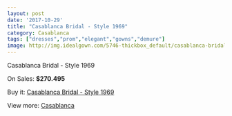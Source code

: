 ```yaml
---
layout: post
date: '2017-10-29'
title: "Casablanca Bridal - Style 1969"
category: Casablanca
tags: ["dresses","prom","elegant","gowns","demure"]
image: http://img.idealgown.com/5746-thickbox_default/casablanca-bridal-style-1969.jpg
---
```

Casablanca Bridal - Style 1969

On Sales: **$270.495**
<a href="https://www.idealgown.com/en/casablanca/2499-casablanca-bridal-style-1969.html"><amp-img layout="responsive" width="600" height="600" src="//img.idealgown.com/5746-thickbox_default/casablanca-bridal-style-1969.jpg" alt="Casablanca Bridal - Style 1969 0" /></a>
<a href="https://www.idealgown.com/en/casablanca/2499-casablanca-bridal-style-1969.html"><amp-img layout="responsive" width="600" height="600" src="//img.idealgown.com/5748-thickbox_default/casablanca-bridal-style-1969.jpg" alt="Casablanca Bridal - Style 1969 1" /></a>
<a href="https://www.idealgown.com/en/casablanca/2499-casablanca-bridal-style-1969.html"><amp-img layout="responsive" width="600" height="600" src="//img.idealgown.com/5747-thickbox_default/casablanca-bridal-style-1969.jpg" alt="Casablanca Bridal - Style 1969 2" /></a>

Buy it: [Casablanca Bridal - Style 1969](https://www.idealgown.com/en/casablanca/2499-casablanca-bridal-style-1969.html "Casablanca Bridal - Style 1969")

View more: [Casablanca](https://www.idealgown.com/en/31-casablanca "Casablanca")